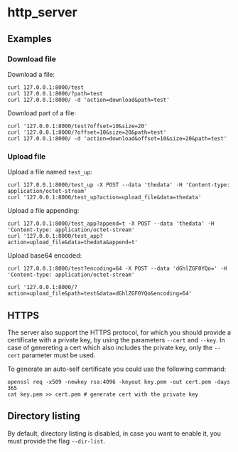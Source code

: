 # http_server


## Examples

### Download file
Download a file:
```
curl 127.0.0.1:8000/test
curl 127.0.0.1:8000/?path=test
curl 127.0.0.1:8000/ -d 'action=download&path=test'
```

Download part of a file:
```
curl '127.0.0.1:8000/test?offset=10&size=20'
curl '127.0.0.1:8000/?offset=10&size=20&path=test'
curl 127.0.0.1:8000/ -d 'action=download&offset=10&size=20&path=test'
```

### Upload file

Upload a file named `test_up`:
```
curl 127.0.0.1:8000/test_up -X POST --data 'thedata' -H 'Content-type: application/octet-stream'
curl '127.0.0.1:8000/test_up?action=upload_file&data=thedata'
```

Upload a file appending:
```
curl 127.0.0.1:8000/test_app?append=t -X POST --data 'thedata' -H 'Content-type: application/octet-stream'
curl '127.0.0.1:8000/test_app?action=upload_file&data=thedata&append=t'
```

Upload base64 encoded:
```
curl 127.0.0.1:8000/test?encoding=64 -X POST --data 'dGhlZGF0YQo=' -H 'Content-type: application/octet-stream'

curl '127.0.0.1:8000/?action=upload_file&path=test&data=dGhlZGF0YQo&encoding=64'
```


## HTTPS

The server also support the HTTPS protocol, for which you should provide a certificate with a private key, by using the parameters `--cert` and `--key`. In case of genereting a cert which also includes the private key, only the `--cert` parameter must be used.

To generate an auto-self certificate you could use the following command:

```
openssl req -x509 -newkey rsa:4096 -keyout key.pem -out cert.pem -days 365
cat key.pem >> cert.pem # generate cert with the private key
```


## Directory listing

By default, directory listing is disabled, in case you want to enable it, you must provide the flag `--dir-list`.
